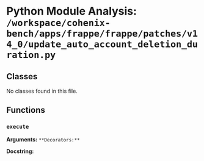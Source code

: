 # Python Module Analysis: `/workspace/cohenix-bench/apps/frappe/frappe/patches/v14_0/update_auto_account_deletion_duration.py`

## Classes

No classes found in this file.


## Functions

### `execute`
**Arguments:** ``
**Decorators:** ``

**Docstring:**
```

```

